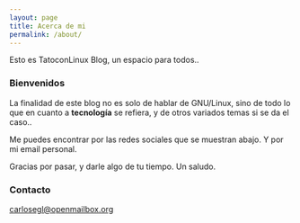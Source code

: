 ```yaml
---
layout: page
title: Acerca de mi
permalink: /about/
---
```


Esto es TatoconLinux Blog, un espacio para todos..

### Bienvenidos

La finalidad de este blog no es solo de hablar de GNU/Linux, sino de todo lo que en cuanto a **tecnología** se refiera, y de otros variados temas si se da el caso..

Me puedes encontrar por las redes sociales que se muestran abajo. Y por mi email personal.

Gracias por pasar, y darle algo de tu tiempo. Un saludo.

### Contacto

[carlosegl@openmailbox.org](mailto:carlosegl@openmailbox.org)
